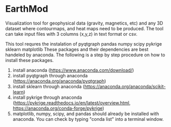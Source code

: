 # EarthMod
Visualization tool for geophysical data (gravity, magnetics, etc) and any 3D dataset where contourmaps, and heat maps need to be produced.
The tool can take input files with 3 columns (x,y,z) in text format or csv.


This tool requres the instalation of 
  pyqtgraph
  pandas
  numpy
  scipy
  pykrige
  sklearn
  matplotlib
These packages and their dependencies are best handeled by anaconda.
The following is a step by step procedure on how to install these packages.
1) install anaconda (https://www.anaconda.com/download/)
2) install pyqtgraph through anaconda (https://anaconda.org/anaconda/pyqtgraph)
4) install sklearn through anaconda (https://anaconda.org/anaconda/scikit-learn)
5) install pykrige through anaconda (https://pykrige.readthedocs.io/en/latest/overview.html, https://anaconda.org/conda-forge/pykrige)
6) matplotlib, numpy, scipy, and pandas should already be installed with anaconda. You can check by typing "conda list" into a terminal window. 
